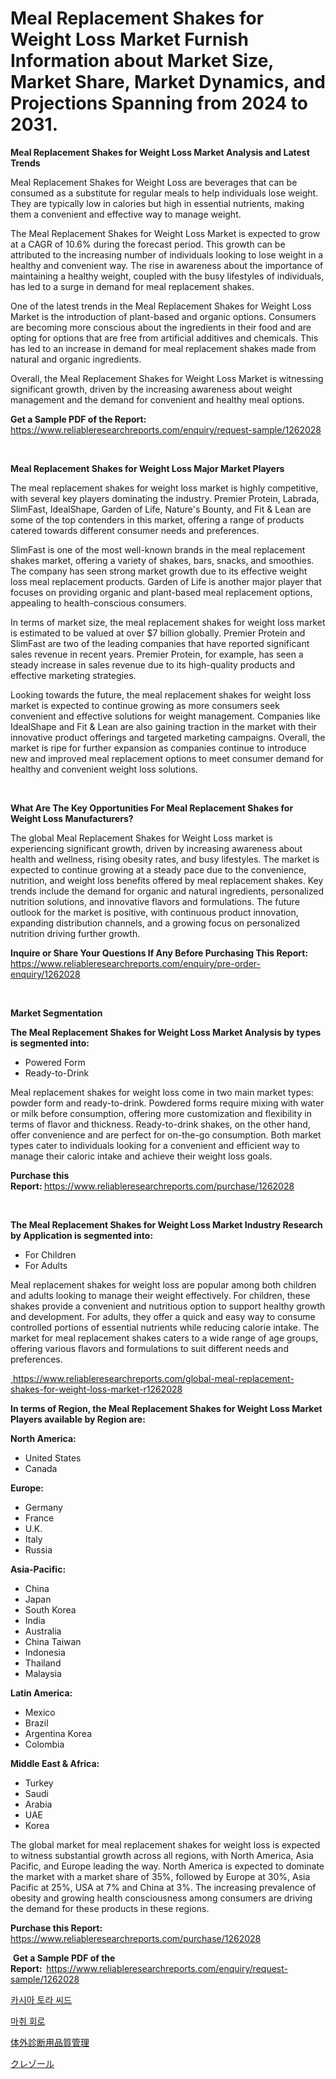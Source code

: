 <p><h1>Meal Replacement Shakes for Weight Loss Market Furnish Information about Market Size, Market Share, Market Dynamics, and Projections Spanning from 2024 to 2031.</h1></p><p><strong>Meal Replacement Shakes for Weight Loss Market Analysis and Latest Trends</strong></p>
<p><p>Meal Replacement Shakes for Weight Loss are beverages that can be consumed as a substitute for regular meals to help individuals lose weight. They are typically low in calories but high in essential nutrients, making them a convenient and effective way to manage weight.</p><p>The Meal Replacement Shakes for Weight Loss Market is expected to grow at a CAGR of 10.6% during the forecast period. This growth can be attributed to the increasing number of individuals looking to lose weight in a healthy and convenient way. The rise in awareness about the importance of maintaining a healthy weight, coupled with the busy lifestyles of individuals, has led to a surge in demand for meal replacement shakes.</p><p>One of the latest trends in the Meal Replacement Shakes for Weight Loss Market is the introduction of plant-based and organic options. Consumers are becoming more conscious about the ingredients in their food and are opting for options that are free from artificial additives and chemicals. This has led to an increase in demand for meal replacement shakes made from natural and organic ingredients.</p><p>Overall, the Meal Replacement Shakes for Weight Loss Market is witnessing significant growth, driven by the increasing awareness about weight management and the demand for convenient and healthy meal options.</p></p>
<p><strong>Get a Sample PDF of the Report:&nbsp;</strong> <a href="https://www.reliableresearchreports.com/enquiry/request-sample/1262028">https://www.reliableresearchreports.com/enquiry/request-sample/1262028</a></p>
<p>&nbsp;</p>
<p><strong>Meal Replacement Shakes for Weight Loss Major Market Players</strong></p>
<p><p>The meal replacement shakes for weight loss market is highly competitive, with several key players dominating the industry. Premier Protein, Labrada, SlimFast, IdealShape, Garden of Life, Nature's Bounty, and Fit & Lean are some of the top contenders in this market, offering a range of products catered towards different consumer needs and preferences.</p><p>SlimFast is one of the most well-known brands in the meal replacement shakes market, offering a variety of shakes, bars, snacks, and smoothies. The company has seen strong market growth due to its effective weight loss meal replacement products. Garden of Life is another major player that focuses on providing organic and plant-based meal replacement options, appealing to health-conscious consumers.</p><p>In terms of market size, the meal replacement shakes for weight loss market is estimated to be valued at over $7 billion globally. Premier Protein and SlimFast are two of the leading companies that have reported significant sales revenue in recent years. Premier Protein, for example, has seen a steady increase in sales revenue due to its high-quality products and effective marketing strategies.</p><p>Looking towards the future, the meal replacement shakes for weight loss market is expected to continue growing as more consumers seek convenient and effective solutions for weight management. Companies like IdealShape and Fit & Lean are also gaining traction in the market with their innovative product offerings and targeted marketing campaigns. Overall, the market is ripe for further expansion as companies continue to introduce new and improved meal replacement options to meet consumer demand for healthy and convenient weight loss solutions.</p></p>
<p>&nbsp;</p>
<p><strong>What Are The Key Opportunities For Meal Replacement Shakes for Weight Loss Manufacturers?</strong></p>
<p><p>The global Meal Replacement Shakes for Weight Loss market is experiencing significant growth, driven by increasing awareness about health and wellness, rising obesity rates, and busy lifestyles. The market is expected to continue growing at a steady pace due to the convenience, nutrition, and weight loss benefits offered by meal replacement shakes. Key trends include the demand for organic and natural ingredients, personalized nutrition solutions, and innovative flavors and formulations. The future outlook for the market is positive, with continuous product innovation, expanding distribution channels, and a growing focus on personalized nutrition driving further growth.</p></p>
<p><strong>Inquire or Share Your Questions If Any Before Purchasing This Report:</strong> <a href="https://www.reliableresearchreports.com/enquiry/pre-order-enquiry/1262028">https://www.reliableresearchreports.com/enquiry/pre-order-enquiry/1262028</a></p>
<p>&nbsp;</p>
<p><strong>Market Segmentation</strong></p>
<p><strong>The Meal Replacement Shakes for Weight Loss Market Analysis by types is segmented into:</strong></p>
<p><ul><li>Powered Form</li><li>Ready-to-Drink</li></ul></p>
<p><p>Meal replacement shakes for weight loss come in two main market types: powder form and ready-to-drink. Powdered forms require mixing with water or milk before consumption, offering more customization and flexibility in terms of flavor and thickness. Ready-to-drink shakes, on the other hand, offer convenience and are perfect for on-the-go consumption. Both market types cater to individuals looking for a convenient and efficient way to manage their caloric intake and achieve their weight loss goals.</p></p>
<p><strong>Purchase this Report:&nbsp;</strong><a href="https://www.reliableresearchreports.com/purchase/1262028">https://www.reliableresearchreports.com/purchase/1262028</a></p>
<p>&nbsp;</p>
<p><strong>The Meal Replacement Shakes for Weight Loss Market Industry Research by Application is segmented into:</strong></p>
<p><ul><li>For Children</li><li>For Adults</li></ul></p>
<p><p>Meal replacement shakes for weight loss are popular among both children and adults looking to manage their weight effectively. For children, these shakes provide a convenient and nutritious option to support healthy growth and development. For adults, they offer a quick and easy way to consume controlled portions of essential nutrients while reducing calorie intake. The market for meal replacement shakes caters to a wide range of age groups, offering various flavors and formulations to suit different needs and preferences.</p></p>
<p><a href="https://www.reliableresearchreports.com/global-meal-replacement-shakes-for-weight-loss-market-r1262028">&nbsp;https://www.reliableresearchreports.com/global-meal-replacement-shakes-for-weight-loss-market-r1262028</a></p>
<p><strong>In terms of Region, the Meal Replacement Shakes for Weight Loss Market Players available by Region are:</strong></p>
<p>
    <p> <strong> North America: </strong>
        <ul>
            <li>United States</li>
            <li>Canada</li>
        </ul>
        </p> 
    <p> <strong> Europe: </strong>
        <ul>
            <li>Germany</li>
            <li>France</li>
            <li>U.K.</li>
            <li>Italy</li>
            <li>Russia</li>
        </ul>
        </p> 
    <p> <strong> Asia-Pacific: </strong>
        <ul>
            <li>China</li>
            <li>Japan</li>
            <li>South Korea</li>
            <li>India</li>
            <li>Australia</li>
            <li>China Taiwan</li>
            <li>Indonesia</li>
            <li>Thailand</li>
            <li>Malaysia</li>
        </ul>
        </p> 
    <p> <strong> Latin America: </strong>
        <ul>
            <li>Mexico</li>
            <li>Brazil</li>
            <li>Argentina Korea</li>
            <li>Colombia</li>
        </ul>
        </p> 
    <p> <strong> Middle East & Africa: </strong>
        <ul>
            <li>Turkey</li>
            <li>Saudi</li>
            <li>Arabia</li>
            <li>UAE</li>
            <li>Korea</li>
        </ul>
    </p>
    </p>
<p><p>The global market for meal replacement shakes for weight loss is expected to witness substantial growth across all regions, with North America, Asia Pacific, and Europe leading the way. North America is expected to dominate the market with a market share of 35%, followed by Europe at 30%, Asia Pacific at 25%, USA at 7% and China at 3%. The increasing prevalence of obesity and growing health consciousness among consumers are driving the demand for these products in these regions.</p></p>
<p><strong>Purchase this Report: </strong><a href="https://www.reliableresearchreports.com/purchase/1262028">https://www.reliableresearchreports.com/purchase/1262028</a></p>
<p>&nbsp;<strong>Get a Sample PDF of the Report:&nbsp;&nbsp;</strong><a href="https://www.reliableresearchreports.com/enquiry/request-sample/1262028">https://www.reliableresearchreports.com/enquiry/request-sample/1262028</a></p>
<p><strong></strong></p>
<p><p><a href="https://medium.com/@fly879567/%EC%B9%B4%EC%8B%9C%EC%95%84-%ED%86%A0%EB%9D%BC-%EC%94%A8%EC%95%97-%EC%8B%9C%EC%9E%A5-%EC%A1%B0%EC%82%AC-%EB%B3%B4%EA%B3%A0%EC%84%9C-%EC%97%AD%EC%82%AC-%EB%B0%8F-2024%EB%85%84%EB%B6%80%ED%84%B0-2031%EB%85%84%EA%B9%8C%EC%A7%80%EC%9D%98-%EC%98%88%EC%B8%A1-afe07f74fe31">카시아 토라 씨드</a></p><p><a href="https://medium.com/@jonatanjast1928/2024%EB%85%84%EB%B6%80%ED%84%B0-2031%EB%85%84%EA%B9%8C%EC%A7%80%EC%9D%98-%EB%A7%88%EC%B7%A8-%ED%9A%8C%EB%A1%9C-%EC%8B%9C%EC%9E%A5-%EB%B6%84%EC%84%9D-%EB%B0%8F-%EA%B7%9C%EB%AA%A8-%EC%A0%84%EB%A7%9D-81f747bb030e">마취 회로</a></p><p><a href="https://medium.com/@kelscdowell78456/%E5%9F%B9%E9%A4%8A%E8%A9%A6%E9%A8%93%E5%93%81%E8%B3%AA%E7%AE%A1%E7%90%86%E5%B8%82%E5%A0%B4%E3%82%B7%E3%82%A7%E3%82%A2%E3%81%AE%E9%80%B2%E5%8C%96%E3%81%A8%E5%B8%82%E5%A0%B4%E6%88%90%E9%95%B7%E3%83%88%E3%83%AC%E3%83%B3%E3%83%892024%E5%B9%B4-2031%E5%B9%B4-f5af910d31cc">体外診断用品質管理</a></p><p><a href="https://medium.com/@hugofirst21/%E3%82%AF%E3%83%AC%E3%82%BE%E3%83%BC%E3%83%AB%E5%B8%82%E5%A0%B4-2031%E5%B9%B4%E3%81%BE%E3%81%A7%E3%81%AE%E3%83%88%E3%83%AC%E3%83%B3%E3%83%89-%E4%BA%88%E6%B8%AC-%E7%AB%B6%E4%BA%89%E5%88%86%E6%9E%90-728099e6963b">クレゾール</a></p></p>